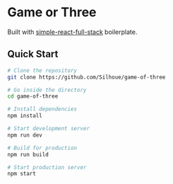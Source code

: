 # Game or Three

Built with [simple-react-full-stack](https://github.com/crsandeep/simple-react-full-stack) boilerplate.

## Quick Start

```bash
# Clone the repository
git clone https://github.com/Silhoue/game-of-three

# Go inside the directory
cd game-of-three

# Install dependencies
npm install

# Start development server
npm run dev

# Build for production
npm run build

# Start production server
npm start
```
